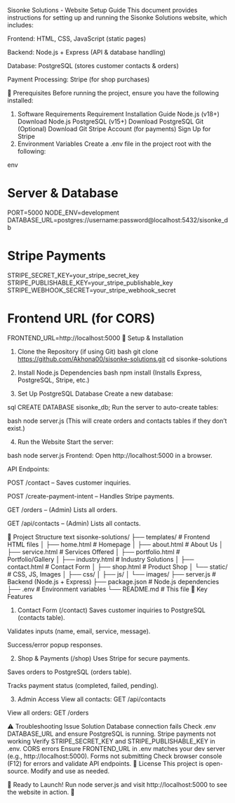 Sisonke Solutions - Website Setup Guide
This document provides instructions for setting up and running the Sisonke Solutions website, which includes:

Frontend: HTML, CSS, JavaScript (static pages)

Backend: Node.js + Express (API & database handling)

Database: PostgreSQL (stores customer contacts & orders)

Payment Processing: Stripe (for shop purchases)

📌 Prerequisites
Before running the project, ensure you have the following installed:

1. Software Requirements
Requirement	Installation Guide
Node.js (v18+)	Download Node.js
PostgreSQL (v15+)	Download PostgreSQL
Git (Optional)	Download Git
Stripe Account (for payments)	Sign Up for Stripe
2. Environment Variables
Create a .env file in the project root with the following:

env
# Server & Database
PORT=5000
NODE_ENV=development
DATABASE_URL=postgres://username:password@localhost:5432/sisonke_db

# Stripe Payments
STRIPE_SECRET_KEY=your_stripe_secret_key
STRIPE_PUBLISHABLE_KEY=your_stripe_publishable_key
STRIPE_WEBHOOK_SECRET=your_stripe_webhook_secret

# Frontend URL (for CORS)
FRONTEND_URL=http://localhost:5000
🚀 Setup & Installation
1. Clone the Repository (if using Git)
bash
git clone https://github.com/Akhona00/sisonke-solutions.git
cd sisonke-solutions
2. Install Node.js Dependencies
bash
npm install
(Installs Express, PostgreSQL, Stripe, etc.)

3. Set Up PostgreSQL Database
Create a new database:

sql
CREATE DATABASE sisonke_db;
Run the server to auto-create tables:

bash
node server.js
(This will create orders and contacts tables if they don’t exist.)

4. Run the Website
Start the server:

bash
node server.js
Frontend: Open http://localhost:5000 in a browser.

API Endpoints:

POST /contact – Saves customer inquiries.

POST /create-payment-intent – Handles Stripe payments.

GET /orders – (Admin) Lists all orders.

GET /api/contacts – (Admin) Lists all contacts.

📂 Project Structure
text
sisonke-solutions/
├── templates/            # Frontend HTML files
│   ├── home.html         # Homepage
│   ├── about.html        # About Us
│   ├── service.html      # Services Offered
│   ├── portfolio.html    # Portfolio/Gallery
│   ├── industry.html     # Industry Solutions
│   ├── contact.html      # Contact Form
│   ├── shop.html         # Product Shop
│   └── static/           # CSS, JS, Images
│       ├── css/
│       ├── js/
│       └── images/
├── server.js             # Backend (Node.js + Express)
├── package.json          # Node.js dependencies
├── .env                  # Environment variables
└── README.md             # This file
🔧 Key Features
1. Contact Form (/contact)
Saves customer inquiries to PostgreSQL (contacts table).

Validates inputs (name, email, service, message).

Success/error popup responses.

2. Shop & Payments (/shop)
Uses Stripe for secure payments.

Saves orders to PostgreSQL (orders table).

Tracks payment status (completed, failed, pending).

3. Admin Access
View all contacts: GET /api/contacts

View all orders: GET /orders

⚠️ Troubleshooting
Issue	Solution
Database connection fails	Check .env DATABASE_URL and ensure PostgreSQL is running.
Stripe payments not working	Verify STRIPE_SECRET_KEY and STRIPE_PUBLISHABLE_KEY in .env.
CORS errors	Ensure FRONTEND_URL in .env matches your dev server (e.g., http://localhost:5000).
Forms not submitting	Check browser console (F12) for errors and validate API endpoints.
📜 License
This project is open-source. Modify and use as needed.


🎉 Ready to Launch!
Run node server.js and visit http://localhost:5000 to see the website in action. 🚀
